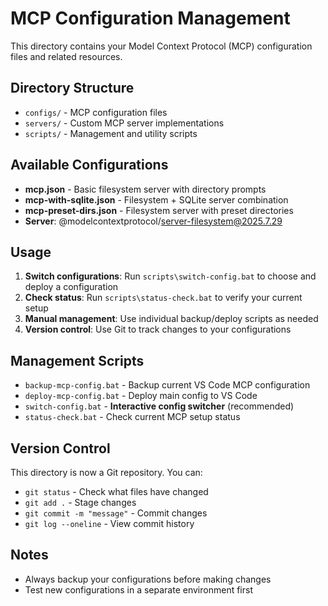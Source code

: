 # MCP Configuration Management

This directory contains your Model Context Protocol (MCP) configuration files and related resources.

## Directory Structure

- `configs/` - MCP configuration files
- `servers/` - Custom MCP server implementations
- `scripts/` - Management and utility scripts

## Available Configurations

- **mcp.json** - Basic filesystem server with directory prompts
- **mcp-with-sqlite.json** - Filesystem + SQLite server combination  
- **mcp-preset-dirs.json** - Filesystem server with preset directories
- **Server**: @modelcontextprotocol/server-filesystem@2025.7.29

## Usage

1. **Switch configurations**: Run `scripts\switch-config.bat` to choose and deploy a configuration
2. **Check status**: Run `scripts\status-check.bat` to verify your current setup
3. **Manual management**: Use individual backup/deploy scripts as needed
4. **Version control**: Use Git to track changes to your configurations

## Management Scripts

- `backup-mcp-config.bat` - Backup current VS Code MCP configuration
- `deploy-mcp-config.bat` - Deploy main config to VS Code  
- `switch-config.bat` - **Interactive config switcher** (recommended)
- `status-check.bat` - Check current MCP setup status

## Version Control

This directory is now a Git repository. You can:
- `git status` - Check what files have changed
- `git add .` - Stage changes 
- `git commit -m "message"` - Commit changes
- `git log --oneline` - View commit history

## Notes

- Always backup your configurations before making changes
- Test new configurations in a separate environment first
